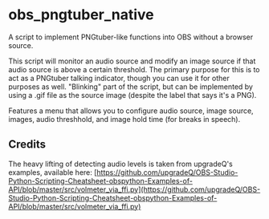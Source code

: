 # obs_pngtuber_native
A script to implement PNGtuber-like functions into OBS without a browser source. 

This script will monitor an audio source and modify an image source if that audio source is above a certain threshold. The primary purpose for this is to act as a PNGtuber talking indicator, though you can use it for other purposes as well. "Blinking" part of the script, but can be implemented by using a .gif file as the source image (despite the label that says it's a PNG).

Features a menu that allows you to configure audio source, image source, images, audio threshhold, and image hold time (for breaks in speech).  

## Credits
The heavy lifting of detecting audio levels is taken from upgradeQ's examples, available here: [https://github.com/upgradeQ/OBS-Studio-Python-Scripting-Cheatsheet-obspython-Examples-of-API/blob/master/src/volmeter_via_ffi.py](https://github.com/upgradeQ/OBS-Studio-Python-Scripting-Cheatsheet-obspython-Examples-of-API/blob/master/src/volmeter_via_ffi.py)
